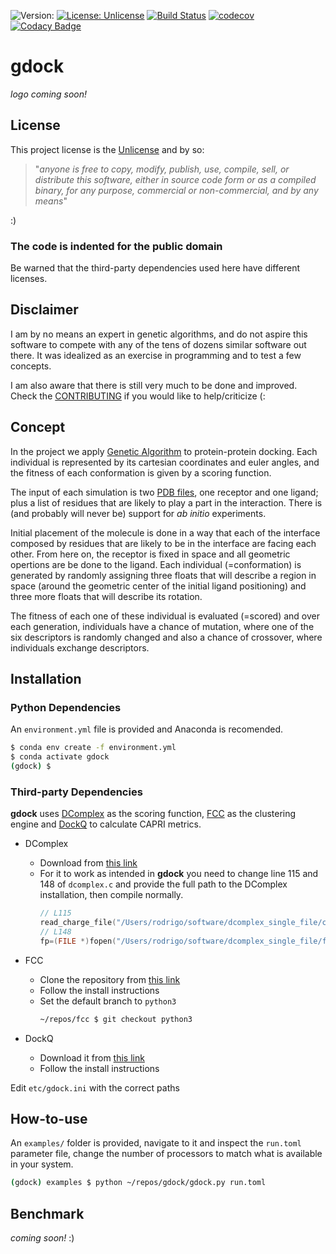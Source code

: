 ![Version:](https://img.shields.io/badge/version-unreleased-inactive)
[![License: Unlicense](https://img.shields.io/badge/license-Unlicense-blue.svg)](http://unlicense.org/) 
[![Build Status](https://travis-ci.com/rvhonorato/gdock.svg?branch=master)](https://travis-ci.com/rvhonorato/gdock)
[![codecov](https://codecov.io/gh/rvhonorato/gdock/branch/master/graph/badge.svg)](https://codecov.io/gh/rvhonorato/gdock)
[![Codacy Badge](https://app.codacy.com/project/badge/Grade/a794c83bedbc4e50b4bb6a0ed73ba3d0)](https://www.codacy.com/gh/rvhonorato/gdock/dashboard?utm_source=github.com&utm_medium=referral&utm_content=rvhonorato/gdock&utm_campaign=Badge_Grade) 

# gdock

_logo coming soon!_

## License

This project license is the [Unlicense](https://unlicense.org) and by so:

> "_anyone is free to copy, modify, publish, use, compile, sell, or distribute this software, either in source code form or as a compiled binary, for any purpose, commercial or non-commercial, and by any means_" 

:) 

### **The code is indented for the public domain**

Be warned that the third-party dependencies used here have different licenses.

## Disclaimer

I am by no means an expert in genetic algorithms, and do not aspire this software to compete with any of the tens of dozens similar software out there. It was idealized as an exercise in programming and to test a few concepts.

I am also aware that there is still very much to be done and improved. Check the [CONTRIBUTING](CONTRIBUTING.md) if you would like to help/criticize (:

## Concept

In the project we apply [Genetic Algorithm](https://en.wikipedia.org/wiki/Genetic_algorithm) to protein-protein docking. Each individual is represented by its cartesian coordinates and euler angles, and the fitness of each conformation is given by a scoring function.

The input of each simulation is two [PDB files](https://pdb101.rcsb.org/learn/guide-to-understanding-pdb-data/introduction), one receptor and one ligand; plus a list of residues that are likely to play a part in the interaction. There is (and probably will never be) support for _ab initio_ experiments.

Initial placement of the molecule is done in a way that each of the interface composed by residues that are likely to be in the interface are facing each other. From here on, the receptor is fixed in space and all geometric opertions are be done to the ligand. Each individual (=conformation) is generated by randomly assigning three floats that will describe a region in space (around the geometric center of the initial ligand positioning) and three more floats that will describe its rotation. 

The fitness of each one of these individual is evaluated (=scored) and over each generation, individuals have a chance of mutation, where one of the six descriptors is randomly changed and also a chance of crossover, where individuals exchange descriptors.

## Installation

### Python Dependencies

An `environment.yml` file is provided and Anaconda is recomended.

```bash
$ conda env create -f environment.yml
$ conda activate gdock
(gdock) $
```

### Third-party Dependencies

**gdock** uses [DComplex](https://sparks-lab.org/Publications_files/zhou061.pdf) as the scoring function, [FCC](https://github.com/haddocking/FCC) as the clustering engine and [DockQ](https://github.com/bjornwallner/DockQ) to calculate CAPRI metrics.

-   DComplex
    -   Download from [this link](http://servers.sparks-lab.org/downloads/dcomplex2.tar.gz)
    -   For it to work as intended in **gdock** you need to change line 115 and 148 of `dcomplex.c` and provide the full path to the DComplex installation,   then compile normally.
        ```c++
        // L115
        read_charge_file("/Users/rodrigo/software/dcomplex_single_file/charge_inp.dat");
        // L148
        fp=(FILE *)fopen("/Users/rodrigo/software/dcomplex_single_file/fort.21_alla","r"); //monomic 1.61
        ```

-   FCC
    -   Clone the repository from [this link](https://github.com/haddocking/FCC)
    -   Follow the install instructions
    -   Set the default branch to `python3`
        ```bash
        ~/repos/fcc $ git checkout python3
        ```

-   DockQ
    -   Download it from [this link](https://github.com/bjornwallner/DockQ)
    -   Follow the install instructions

Edit `etc/gdock.ini` with the correct paths

## How-to-use

An `examples/` folder is provided, navigate to it and inspect the `run.toml` parameter file, change the number of processors to match what is available in your system.

```bash
(gdock) examples $ python ~/repos/gdock/gdock.py run.toml
```

## Benchmark

_coming soon!_ :)

